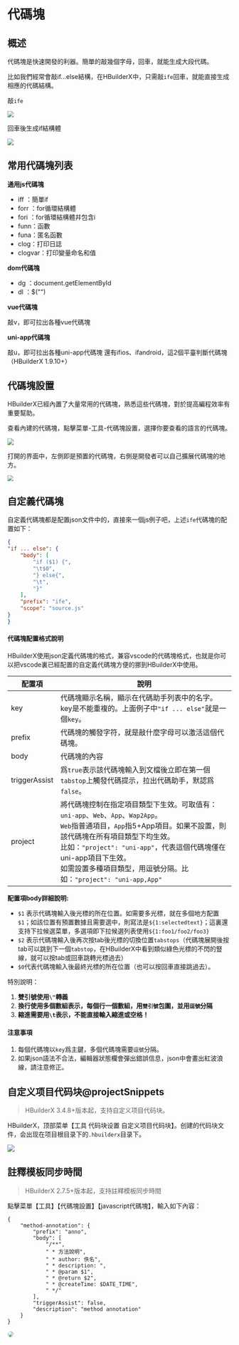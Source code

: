 # 代碼塊

## 概述

代碼塊是快速開發的利器。簡單的敲幾個字母，回車，就能生成大段代碼。

比如我們經常會敲if...else結構，在HBuilderX中，只需敲`ife`回車，就能直接生成相應的代碼結構。

敲`ife`

<img src="/static/snapshots/tutorial/snippets_3.png" style="zoom: 90%;" />

回車後生成if結構體

<img src="/static/snapshots/tutorial/snippets_4.png" style="zoom: 90%;" />

## 常用代碼塊列表

**通用js代碼塊**

- iff ：簡單if
- forr ：for循環結構體
- fori ：for循環結構體幷包含i
- funn：函數
- funa：匿名函數
- clog：打印日誌
- clogvar：打印變量命名和值

**dom代碼塊**

- dg ：document.getElementById
- dl ：$("")

**vue代碼塊**

敲v，即可拉出各種vue代碼塊

**uni-app代碼塊**

敲u，即可拉出各種uni-app代碼塊
還有ifios、ifandroid，這2個平臺判斷代碼塊（HBuilderX 1.9.10+）

## 代碼塊設置

HBuilderX已經內置了大量常用的代碼塊，熟悉這些代碼塊，對於提高編程效率有重要幫助。

查看內建的代碼塊，點擊菜單-工具-代碼塊設置，選擇你要查看的語言的代碼塊。

<img src="/static/snapshots/tutorial/snippets_1.png" style="zoom: 90%;" />

打開的界面中，左側即是預置的代碼塊，右側是開發者可以自己擴展代碼塊的地方。

<img src="/static/snapshots/tutorial/snippets_2.png" style="zoom: 80%;" />


## 自定義代碼塊

自定義代碼塊都是配置json文件中的，直接來一個js例子吧，上述`ife`代碼塊的配置如下：

```json
{
"if ... else": {
	"body": [
		"if ($1) {",
		"\t$0",
		"} else{",
		"\t",
		"}"
	],
	"prefix": "ife",
	"scope": "source.js"
}
}
```

#### 代碼塊配置格式說明

HBuilderX使用json定義代碼塊的格式，兼容vscode的代碼塊格式，也就是你可以把vscode裏已經配置的自定義代碼塊方便的挪到HBuilderX中使用。


|配置項			|說明																																																																													|
|--				|--																																																																														|
|key			|代碼塊顯示名稱，顯示在代碼助手列表中的名字。key是不能重複的。上面例子中`"if ... else"`就是一個`key`。																																																					|
|prefix			|代碼塊的觸發字符，就是敲什麼字母可以激活這個代碼塊。																																																																	|
|body			|代碼塊的內容																																																																											|
|triggerAssist	|爲`true`表示該代碼塊輸入到文檔後立即在第一個`tabstop`上觸發代碼提示，拉出代碼助手，默認爲`false`。																																																						|
| project		|將代碼塊控制在指定項目類型下生效。可取值有：`uni-app`、`Web`、`App`、`Wap2App`。<br/>`Web`指普通項目，`App`指5+App項目。如果不設置，則該代碼塊在所有項目類型下均生效。<br/>比如：`"project": "uni-app"`，代表這個代碼塊僅在uni-app項目下生效。<br/>如需設置多種項目類型，用逗號分隔。比如：`"project": "uni-app,App"`	|

**配置項body詳細說明:**

- `$1` 表示代碼塊輸入後光標的所在位置。如需要多光標，就在多個地方配置`$1`；如該位置有預置數據且需要選中，則寫法是`${1:selectedtext}`；這裏還支持下拉候選菜單，多選項即下拉候選列表使用`${1:foo1/foo2/foo3}`
- `$2` 表示代碼塊輸入後再次按tab後光標的切換位置`tabstops`（代碼塊展開後按tab可以跳到下一個`tabstop`，在HBuilderX中看到類似綠色光標的不閃的豎線，就可以按tab或回車跳轉光標過去）
- `$0`代表代碼塊輸入後最終光標的所在位置（也可以按回車直接跳過去）。

特別說明：
1. **雙引號使用`\"`轉義**
2. **換行使用多個數組表示，每個行一個數組，用`雙引號`包圍，並用`逗號`分隔**
3. **縮進需要用`\t`表示，不能直接輸入縮進或空格！**


#### 注意事項

1. 每個代碼塊以`key`爲主鍵，多個代碼塊需要`逗號`分隔。
2. 如果json語法不合法，編輯器狀態欄會彈出錯誤信息，json中會畫出紅波浪線，請注意修正。

## 自定义项目代码块@projectSnippets

> HBuilderX 3.4.8+版本起，支持自定义项目代码块。

HBuilderX，顶部菜单【工具 代码块设置 自定义项目代码块】。创建的代码块文件，会出现在项目根目录下的`.hbuilderx`目录下。

<img src="/static/snapshots/tutorial/language/project_snippets.png" class="hd-img"/>

## 註釋模板同步時間

> HBuilderX 2.7.5+版本起，支持註釋模板同步時間

點擊菜單【工具】【代碼塊設置】【javascript代碼塊】，輸入如下內容：

```
{
    "method-annotation": {
        "prefix": "anno",
        "body": [
            "/**",
            " * 方法說明",
            " * author: 佚名",
            " * description: ",
            " * @param $1",
            " * @return $2",
            " * @createTime: $DATE_TIME",
            " */"
        ],
        "triggerAssist": false,
        "description": "method annotation"
    }
}
```

<img src="/static/snapshots/tutorial/Snippets_time.gif" style="zoom: 80%; border: 1px solid #eee;border-radius: 10px;" />
